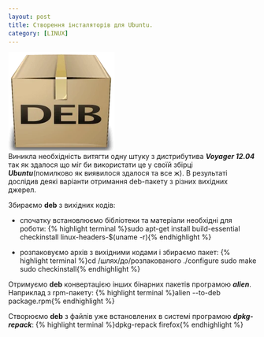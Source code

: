 ```yaml
---
layout: post
title: Створення інсталяторів для Ubuntu.
category: [LINUX]
---
```

![deb logo](/assets/media/deb.webp?style=head)  
Виникла необхідність витягти одну штуку з дистрибутива ***Voyager 12.04*** так як здалося що міг би використати це у своїй збірці ***Ubuntu***(помилково як виявилося здалося та все ж). В результаті дослідив деякі варіанти отримання deb-пакету з різних вихідних джерел.<!--more-->

Збираємо **deb** з вихідних кодів:
- cпочатку встановлюємо бібліотеки та матеріали необхідні для роботи:
    {% highlight terminal %}sudo apt-get install build-essential checkinstall linux-headers-$(uname -r){% endhighlight %}

- розпаковуємо архів з вихідними кодами і збираємо пакет:
    {% highlight terminal %}cd /шлях/до/розпакованого
./configure
sudo make
sudo checkinstall{% endhighlight %}

Отримуємо **deb** конвертацією інших бінарних пакетів програмою ***alien***. Наприклад з rpm-пакету:
    {% highlight terminal %}alien --to-deb package.rpm{% endhighlight %}

Створюємо **deb** з файлів уже встановлених в системі програмою ***dpkg-repack***:
    {% highlight terminal %}dpkg-repack firefox{% endhighlight %}
